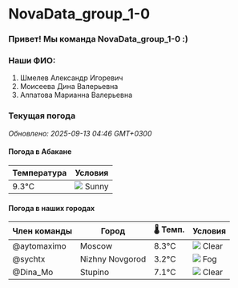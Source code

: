 # NovaData_group_1-0
### Привет! Мы команда NovaData_group_1-0 :)

### Наши ФИО:
1. Шмелев Александр Игоревич
2. Моисеева Дина Валерьевна
3. Алпатова Марианна Валерьевна

### Текущая погода
<!-- WEATHER:START -->
_Обновлено: 2025-09-13 04:46 GMT+0300_

#### Погода в Абакане

| Температура | Условия |
|-------------|----------|
| 9.3°C     | ![](https://cdn.weatherapi.com/weather/64x64/day/113.png) Sunny |

#### Погода в наших городах

| Член команды  | Город               | 🌡️ Темп.  | Условия          |
|---------------|---------------------|-----------|--------------------|
| @aytomaximo    | Moscow              |    8.3°C | ![](https://cdn.weatherapi.com/weather/64x64/night/113.png) Clear        |
| @sychtx        | Nizhny Novgorod     |    3.2°C | ![](https://cdn.weatherapi.com/weather/64x64/night/248.png) Fog          |
| @Dina_Mo       | Stupino             |    7.1°C | ![](https://cdn.weatherapi.com/weather/64x64/night/113.png) Clear        |

<!-- WEATHER:END -->
